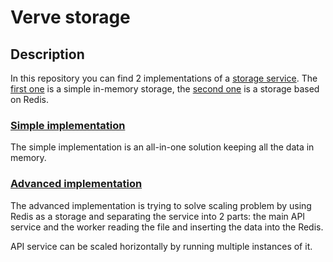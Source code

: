 # Verve storage

## Description

In this repository you can find 2 implementations of a [storage service](Case%20Study%20Golang.pdf). The [first one](simple) is a simple in-memory storage, the [second one](advanced) is a storage based on Redis.

### [Simple implementation](simple)

The simple implementation is an all-in-one solution keeping all the data in memory.

### [Advanced implementation](advanced)

The advanced implementation is trying to solve scaling problem by using Redis as a storage and separating the service 
into 2 parts: the main API service and the worker reading the file and inserting the data into the Redis.

API service can be scaled horizontally by running multiple instances of it.



